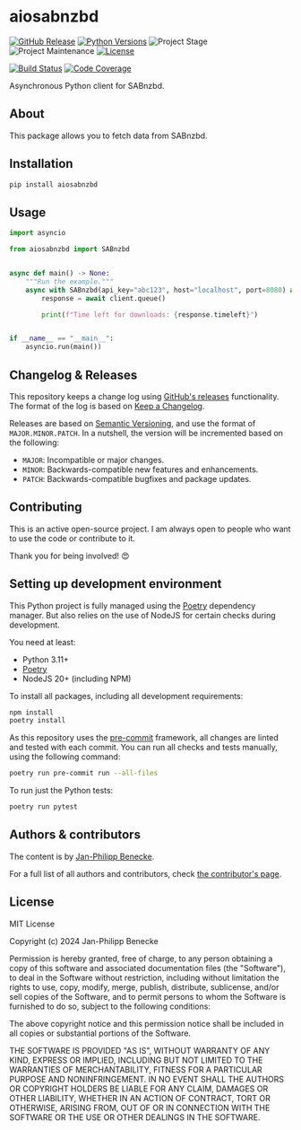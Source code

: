 # aiosabnzbd

[![GitHub Release][releases-shield]][releases]
[![Python Versions][python-versions-shield]][pypi]
![Project Stage][project-stage-shield]
![Project Maintenance][maintenance-shield]
[![License][license-shield]](LICENSE.md)

[![Build Status][build-shield]][build]
[![Code Coverage][codecov-shield]][codecov]

Asynchronous Python client for SABnzbd.

## About

This package allows you to fetch data from SABnzbd.

## Installation

```bash
pip install aiosabnzbd
```

## Usage

```python
import asyncio

from aiosabnzbd import SABnzbd


async def main() -> None:
    """Run the example."""
    async with SABnzbd(api_key="abc123", host="localhost", port=8080) as client:
        response = await client.queue()

        print(f"Time left for downloads: {response.timeleft}")


if __name__ == "__main__":
    asyncio.run(main())

```

## Changelog & Releases

This repository keeps a change log using [GitHub's releases][releases]
functionality. The format of the log is based on
[Keep a Changelog][keepchangelog].

Releases are based on [Semantic Versioning][semver], and use the format
of `MAJOR.MINOR.PATCH`. In a nutshell, the version will be incremented
based on the following:

- `MAJOR`: Incompatible or major changes.
- `MINOR`: Backwards-compatible new features and enhancements.
- `PATCH`: Backwards-compatible bugfixes and package updates.

## Contributing

This is an active open-source project. I am always open to people who want to
use the code or contribute to it.

Thank you for being involved! :heart_eyes:

## Setting up development environment

This Python project is fully managed using the [Poetry][poetry] dependency manager. But also relies on the use of NodeJS for certain checks during development.

You need at least:

- Python 3.11+
- [Poetry][poetry-install]
- NodeJS 20+ (including NPM)

To install all packages, including all development requirements:

```bash
npm install
poetry install
```

As this repository uses the [pre-commit][pre-commit] framework, all changes
are linted and tested with each commit. You can run all checks and tests
manually, using the following command:

```bash
poetry run pre-commit run --all-files
```

To run just the Python tests:

```bash
poetry run pytest
```

## Authors & contributors

The content is by [Jan-Philipp Benecke][jpbede].

For a full list of all authors and contributors,
check [the contributor's page][contributors].

## License

MIT License

Copyright (c) 2024 Jan-Philipp Benecke

Permission is hereby granted, free of charge, to any person obtaining a copy
of this software and associated documentation files (the "Software"), to deal
in the Software without restriction, including without limitation the rights
to use, copy, modify, merge, publish, distribute, sublicense, and/or sell
copies of the Software, and to permit persons to whom the Software is
furnished to do so, subject to the following conditions:

The above copyright notice and this permission notice shall be included in all
copies or substantial portions of the Software.

THE SOFTWARE IS PROVIDED "AS IS", WITHOUT WARRANTY OF ANY KIND, EXPRESS OR
IMPLIED, INCLUDING BUT NOT LIMITED TO THE WARRANTIES OF MERCHANTABILITY,
FITNESS FOR A PARTICULAR PURPOSE AND NONINFRINGEMENT. IN NO EVENT SHALL THE
AUTHORS OR COPYRIGHT HOLDERS BE LIABLE FOR ANY CLAIM, DAMAGES OR OTHER
LIABILITY, WHETHER IN AN ACTION OF CONTRACT, TORT OR OTHERWISE, ARISING FROM,
OUT OF OR IN CONNECTION WITH THE SOFTWARE OR THE USE OR OTHER DEALINGS IN THE
SOFTWARE.

[build-shield]: https://github.com/jpbede/aiosabnzbd/actions/workflows/release.yml/badge.svg
[build]: https://github.com/jpbede/aiosabnzbd/actions
[codecov-shield]: https://codecov.io/gh/jpbede/aiosabnzbd/branch/master/graph/badge.svg
[codecov]: https://codecov.io/gh/jpbede/aiosabnzbd
[commits-shield]: https://img.shields.io/github/commit-activity/y/jpbede/aiosabnzbd.svg
[commits]: https://github.com/jpbede/aiosabnzbd/commits/main
[contributors]: https://github.com/jpbede/aiosabnzbd/graphs/contributors
[jpbede]: https://github.com/jpbede
[keepchangelog]: http://keepachangelog.com/en/1.0.0/
[license-shield]: https://img.shields.io/github/license/jpbede/aiosabnzbd.svg
[maintenance-shield]: https://img.shields.io/maintenance/yes/2024.svg
[poetry-install]: https://python-poetry.org/docs/#installation
[poetry]: https://python-poetry.org
[pre-commit]: https://pre-commit.com/
[project-stage-shield]: https://img.shields.io/badge/project%20stage-stable-green.svg
[python-versions-shield]: https://img.shields.io/pypi/pyversions/aiosabnzbd
[releases-shield]: https://img.shields.io/github/release/jpbede/aiosabnzbd.svg
[releases]: https://github.com/jpbede/aiosabnzbd/releases
[semver]: http://semver.org/spec/v2.0.0.html
[pypi]: https://pypi.org/project/aiosabnzbd/
